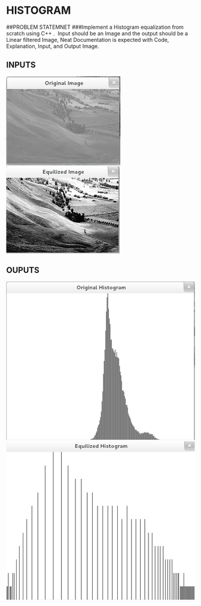 # HISTOGRAM
##PROBLEM STATEMNET
###Implement a Histogram equalization from scratch using C++ .  Input should be an Image and the
output should be a Linear filtered Image, Neat Documentation is expected with Code, Explanation,
Input, and Output Image.
## INPUTS
![](input(a).jpg)
![](input(b).jpg)
## OUPUTS
![](output(a).jpg)
![](output(b).jpg)
